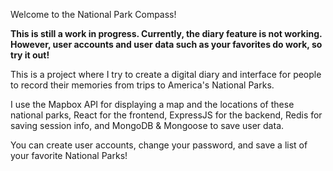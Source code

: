 Welcome to the National Park Compass!

**This is still a work in progress. Currently, the diary feature is not working. However, user accounts and user data such as your favorites do work, so try it out!**

This is a project where I try to create a digital diary and interface for people to record their memories from trips to America's National Parks. 

I use the Mapbox API for displaying a map and the locations of these national parks, React for the frontend, ExpressJS for the backend, Redis for saving session info, and MongoDB & Mongoose to save user data.

You can create user accounts, change your password, and save a list of your favorite National Parks!
